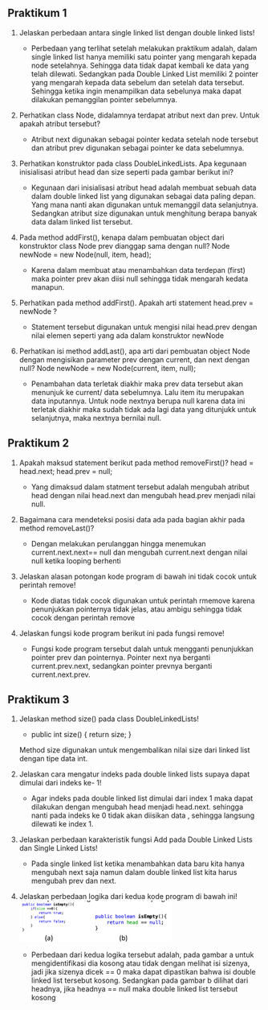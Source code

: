 ## Praktikum 1
1. Jelaskan perbedaan antara single linked list dengan double linked lists! 
    * Perbedaan yang terlihat setelah melakukan praktikum adalah, dalam single linked list hanya memiliki satu pointer yang mengarah kepada node setelahnya. Sehingga data tidak dapat kembali ke data yang telah dilewati. Sedangkan pada Double Linked List memiliki 2 pointer yang mengarah kepada data sebelum dan setelah data tersebut. Sehingga ketika ingin menampilkan data sebelunya maka dapat dilakukan pemanggilan pointer sebelumnya.

2. Perhatikan class Node, didalamnya terdapat atribut next dan prev. Untuk apakah atribut tersebut? 
    * Atribut next digunakan sebagai pointer kedata setelah node tersebut dan atribut prev digunakan sebagai pointer ke data sebelumnya.

3.	Perhatikan konstruktor pada class DoubleLinkedLists. Apa kegunaan inisialisasi atribut head dan size seperti pada gambar berikut ini? 
    * Kegunaan dari inisialisasi atribut head adalah membuat sebuah data dalam double linked list yang digunakan sebagai data paling depan. Yang mana nanti akan digunakan untuk memanggil data selanjutnya. Sedangkan atribut size digunakan untuk menghitung berapa banyak data dalam linked list tersebut.

4.	Pada method addFirst(), kenapa dalam pembuatan object dari konstruktor class Node prev dianggap sama dengan null? 
Node newNode = new Node(null, item, head); 
    * Karena dalam membuat atau menambahkan data terdepan (first) maka pointer prev akan diisi null sehingga tidak mengarah kedata manapun.

5.	Perhatikan pada method addFirst().  Apakah arti statement head.prev = newNode ? 
    * Statement tersebut digunakan untuk mengisi nilai head.prev dengan nilai elemen seperti yang ada dalam konstruktor newNode

6.	Perhatikan isi method addLast(), apa arti dari pembuatan object Node dengan mengisikan parameter prev dengan current, dan next dengan null? 
Node newNode = new Node(current, item, null);  
    * Penambahan data terletak diakhir maka prev data tersebut akan menunjuk ke current/ data sebelumnya. Lalu item itu merupakan data inputannya. Untuk node nextnya berupa null karena data ini terletak diakhir maka sudah tidak ada lagi data yang ditunjukk untuk selanjutnya, maka nextnya bernilai null.

## Praktikum 2
1.	Apakah maksud statement berikut pada method removeFirst()?
head = head.next; head.prev = null; 
    * Yang dimaksud dalam statment tersebut adalah mengubah atribut head dengan nilai head.next dan mengubah head.prev menjadi nilai null.

2.	Bagaimana cara mendeteksi posisi data ada pada bagian akhir pada method removeLast()?
    * Dengan melakukan perulanggan hingga menemukan current.next.next== null dan mengubah current.next dengan nilai null ketika looping berhenti

3.	Jelaskan alasan potongan kode program di bawah ini tidak cocok untuk perintah remove!
    * Kode diatas tidak cocok digunakan untuk perintah rmemove karena penunjukkan pointernya tidak jelas, atau ambigu sehingga tidak cocok dengan perintah remove

4.	Jelaskan fungsi kode program berikut ini pada fungsi remove!
    * Fungsi kode program tersebut dalah untuk mengganti penunjukkan pointer prev dan pointernya. Pointer next nya berganti current.prev.next, sedangkan pointer prevnya berganti current.next.prev.

## Praktikum 3
1.	Jelaskan method size() pada class DoubleLinkedLists! 
    * public int size() {
        return size;
      }

    Method size digunakan untuk mengembalikan nilai size dari linked list dengan tipe data int.

2.	Jelaskan cara mengatur indeks pada double linked lists supaya dapat dimulai dari indeks ke- 1! 
    * Agar indeks pada double linked list dimulai dari index 1 maka dapat dilakukan dengan mengubah head menjadi head.next. sehingga nanti pada indeks ke 0 tidak akan diisikan data , sehingga langsung dilewati ke index 1.

3.	Jelaskan perbedaan karakteristik fungsi Add pada Double Linked Lists dan Single Linked Lists!  
    * Pada single linked list ketika menambahkan data baru kita hanya mengubah next saja namun dalam double linked list kita harus mengubah prev dan next.

4.	Jelaskan perbedaan logika dari kedua kode program di bawah ini! 
    <img src="./ss/4.png">

    * Perbedaan dari kedua logika tersebut adalah, pada gambar a untuk mengidentifikasi dia kosong atau tidak dengan melihat isi sizenya, jadi jika sizenya dicek == 0 maka dapat dipastikan bahwa isi double linked list tersebut kosong. Sedangkan pada gambar b dilihat dari headnya, jika headnya == null maka double linked list tersebut kosong